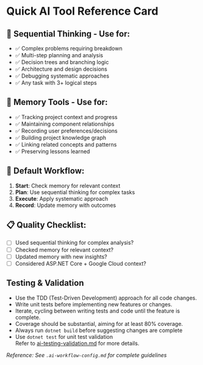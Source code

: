 # Quick AI Tool Reference Card

## 🧠 Sequential Thinking - Use for:
- ✅ Complex problems requiring breakdown
- ✅ Multi-step planning and analysis  
- ✅ Decision trees and branching logic
- ✅ Architecture and design decisions
- ✅ Debugging systematic approaches
- ✅ Any task with 3+ logical steps

## 🧠 Memory Tools - Use for:
- ✅ Tracking project context and progress
- ✅ Maintaining component relationships
- ✅ Recording user preferences/decisions
- ✅ Building project knowledge graph
- ✅ Linking related concepts and patterns
- ✅ Preserving lessons learned

## 🔄 Default Workflow:
1. **Start**: Check memory for relevant context
2. **Plan**: Use sequential thinking for complex tasks
3. **Execute**: Apply systematic approach
4. **Record**: Update memory with outcomes

## 📋 Quality Checklist:
- [ ] Used sequential thinking for complex analysis?
- [ ] Checked memory for relevant context?
- [ ] Updated memory with new insights?
- [ ] Considered ASP.NET Core + Google Cloud context?

## Testing & Validation
- Use the TDD (Test-Driven Development) approach for all code changes.
- Write unit tests before implementing new features or changes.
- Iterate, cycling between writing tests and code until the feature is complete.
- Coverage should be substantial, aiming for at least 80% coverage.
- Always run `dotnet build` before suggesting changes are complete
- Use `dotnet test` for unit test validation  
Refer to [ai-testing-validation.md](./ai-testing-validation.md) for more details.


*Reference: See `.ai-workflow-config.md` for complete guidelines*
